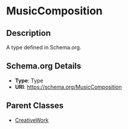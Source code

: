 # MusicComposition

## Description
A type defined in Schema.org.

## Schema.org Details
- **Type**: Type
- **URI**: https://schema.org/MusicComposition

## Parent Classes
- [CreativeWork](../CreativeWork.md)


